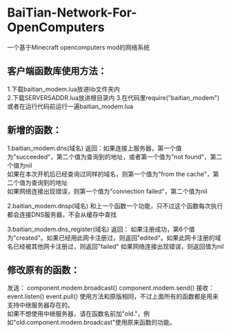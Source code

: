 # BaiTian-Network-For-OpenComputers
一个基于Minecraft opencomputers mod的网络系统

## 客户端函数库使用方法：  
1.下载baitian_modem.lua放进lib文件夹内  
2.下载SERVERSADDR.lua放进根目录内
3.在代码里require("baitian_modem")或者在运行代码前运行一遍baitian_modem.lua

## 新增的函数： 
1.baitian_modem.dns(域名)
返回：如果连接上服务器，第一个值为"succeeded"，第二个值为查询到的地址，或者第一个值为"not found"，第二个值为nil  
如果在本次开机后已经查询过同样的域名，则第一个值为"from the cache"，第二个值为查询到的地址  
如果网络连接出现错误，则第一个值为"connection failed"，第二个值为nil  

2.baitian_modem.dnsp(域名)
和上一个函数一个功能，只不过这个函数每次执行都会连接DNS服务器，不会从缓存中查找  

3.baitian_modem.dns_register(域名)
返回： 如果注册成功，第6个值为"created"。如果已经用此网卡注册过，则返回"edited"。如果此网卡注册的域名已经被其他网卡注册过，则返回"failed"
如果网络连接出现错误，则返回值为nil  

## 修改原有的函数：
发送：
component.modem.broadcast()
component.modem.send()
接收：
event.listen()
event.pull()
使用方法和原版相同，不过上面所有的函数都是用来支持中继服务器存在的。  
如果不想使用中继服务器，请在函数名前加"old."，例如"old.component.modem.broadcast"使用原来函数的功能。
